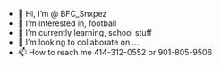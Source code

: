 - 👋 Hi, I’m @ BFC_Snxpez
- 👀 I’m interested in, football
- 🌱 I’m currently learning, school stuff
- 💞️ I’m looking to collaborate on ...
- 📫 How to reach me 414-312-0552 or 901-805-9506

<!---
BFCSnxpez/BFCSnxpez is a ✨ special ✨ repository because its `README.md` (this file) appears on your GitHub profile.
You can click the Preview link to take a look at your changes.
--->
